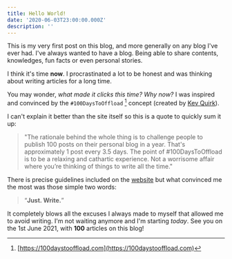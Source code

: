 ```yaml
---
title: Hello World!
date: '2020-06-03T23:00:00.000Z'
description: ''
---
```


This is my very first post on this blog, and more generally on any blog I've ever had. I've always wanted to have a blog. Being able to share contents, knowledges, fun facts or even personal stories.

I think it's time **now**. I procrastinated a lot to be honest and was thinking about writing articles for a long time.

You may wonder, _what made it clicks this time? Why now?_
I was inspired and convinced by the `#100DaysToOffload` [^1] concept (created by [Kev Quirk](https://kevq.uk/)).

I can't explain it better than the site itself so this is a quote to quickly sum it up:

> "The rationale behind the whole thing is to challenge people to publish 100 posts on their personal blog in a year. That's approximately 1 post every 3.5 days.
> The point of #100DaysToOffload is to be a relaxing and cathartic experience. Not a worrisome affair where you’re thinking of things to write all the time."

There is precise guidelines included on the [website](https://100daystooffload.com) but what convinced me the most was those simple two words:

> “**Just. Write.**”

It completely blows all the excuses I always made to myself that allowed me to avoid writing. I'm not waiting anymore and I'm starting _today_. See you on the 1st June 2021, with **100** articles on this blog!

[^1]: [https://100daystooffload.com](https://100daystooffload.com)
